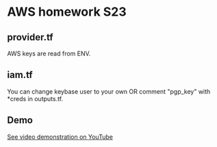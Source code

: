 AWS homework S23
=========

provider.tf
------------
AWS keys are read from ENV.

iam.tf
------------
You can change keybase user to your own OR comment "pgp_key" with *creds in outputs.tf.

Demo
------------
[See video demonstration on YouTube](https://www.youtube.com/watch?v=gI0E515XUio)